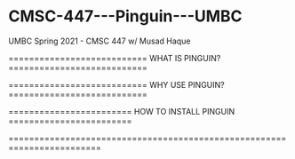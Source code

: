 # CMSC-447---Pinguin---UMBC
UMBC Spring 2021 - CMSC 447 w/ Musad Haque

=========================== WHAT IS PINGUIN? ===========================



=========================== WHY USE PINGUIN? ===========================



======================== HOW TO INSTALL PINGUIN ========================



========================================================================
